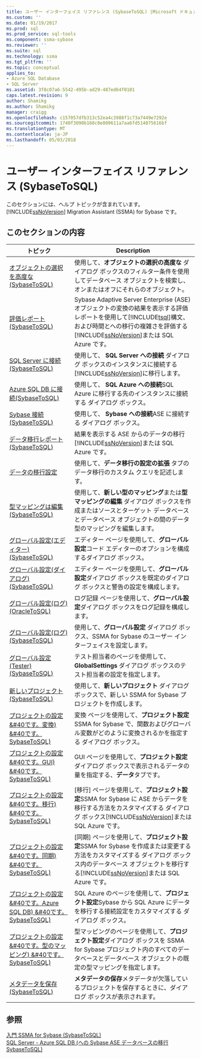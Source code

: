 ```yaml
---
title: ユーザー インターフェイス リファレンス (SybaseToSQL) |Microsoft ドキュメント
ms.custom: ''
ms.date: 01/19/2017
ms.prod: sql
ms.prod_service: sql-tools
ms.component: ssma-sybase
ms.reviewer: ''
ms.suite: sql
ms.technology: ssma
ms.tgt_pltfrm: ''
ms.topic: conceptual
applies_to:
- Azure SQL Database
- SQL Server
ms.assetid: 3f8c07a6-5542-495b-ad29-487ed64f0101
caps.latest.revision: 9
author: Shamikg
ms.author: Shamikg
manager: craigg
ms.openlocfilehash: c157057dfb313c52ea4c3988f1c73a7449e7292e
ms.sourcegitcommit: 1740f3090b168c0e809611a7aa6fd514075616bf
ms.translationtype: MT
ms.contentlocale: ja-JP
ms.lasthandoff: 05/03/2018
---
```

# <a name="user-interface-reference-sybasetosql"></a>ユーザー インターフェイス リファレンス (SybaseToSQL)
このセクションには、ヘルプ トピックが含まれています。 [!INCLUDE[ssNoVersion](../../includes/ssnoversion_md.md)] Migration Assistant (SSMA) for Sybase です。  
  
## <a name="in-this-section"></a>このセクションの内容  
  
|トピック|Description|  
|---------|---------------|  
|[オブジェクトの選択を高度な&#40;SybaseToSQL&#41;](../../ssma/sybase/advanced-object-selection-sybasetosql.md)|使用して、**オブジェクトの選択の高度な** ダイアログ ボックスのフィルター条件を使用してデータベース オブジェクトを検索し、オンまたはオフにそれらのオブジェクト。|  
|[評価レポート&#40;SybaseToSQL&#41;](../../ssma/sybase/assessment-report-sybasetosql.md)|Sybase Adaptive Server Enterprise (ASE) オブジェクトの変換の結果を表示する評価レポートを使用して[!INCLUDE[tsql](../../includes/tsql_md.md)]構文、および時間とへの移行の複雑さを評価する[!INCLUDE[ssNoVersion](../../includes/ssnoversion_md.md)]または SQL Azure です。|  
|[SQL Server に接続&#40;SybaseToSQL&#41;](../../ssma/sybase/connect-to-sql-server-sybasetosql.md)|使用して、 **SQL Server への接続** ダイアログ ボックスのインスタンスに接続する[!INCLUDE[ssNoVersion](../../includes/ssnoversion_md.md)]に移行します。|  
|[Azure SQL DB に接続&#40;SybaseToSQL&#41;](../../ssma/sybase/connect-to-azure-sql-db-sybasetosql.md)|使用して、 **SQL Azure への接続**SQL Azure に移行する先のインスタンスに接続する ダイアログ ボックス。|  
|[Sybase 接続&#40;SybaseToSQL&#41;](../../ssma/sybase/connect-to-sybase-sybasetosql.md)|使用して、 **Sybase への接続**ASE に接続する ダイアログ ボックス。|  
|[データ移行レポート&#40;SybaseToSQL&#41;](../../ssma/sybase/data-migration-report-sybasetosql.md)|結果を表示する ASE からのデータの移行[!INCLUDE[ssNoVersion](../../includes/ssnoversion_md.md)]または SQL Azure です。|  
|[データの移行設定](http://msdn.microsoft.com/en-us/94d7a083-2dbc-4e3d-94dd-92b7ff9d0c2d)|使用して、**データ移行の設定の拡張** タブのデータ移行のカスタム クエリを記述します。|  
|[型マッピングは編集&#40;SybaseToSQL&#41;](../../ssma/sybase/edit-type-mapping-sybasetosql.md)|使用して、**新しい型のマッピング**または**型マッピングの編集** ダイアログ ボックスを作成またはソースとターゲット データベースとデータベース オブジェクトの間のデータ型のマッピングを編集します。|  
|[グローバル設定&#40;エディター&#41; &#40;SybaseToSQL&#41;](../../ssma/sybase/global-settings-editor-sybasetosql.md)|エディター ページを使用して、**グローバル設定**コード エディターのオプションを構成するダイアログ ボックス。|  
|[グローバル設定&#40;ダイアログ&#41;  &#40;SybaseToSQL&#41;](../../ssma/sybase/global-settings-dialogs-sybasetosql.md)|エディター ページを使用して、**グローバル設定**ダイアログ ボックスを既定のダイアログ ボックスと警告の設定を構成します。|  
|[グローバル設定&#40;ログ&#41; &#40;OracleToSQL&#41;](../../ssma/oracle/global-settings-logging-oracletosql.md)|ログ記録 ページを使用して、**グローバル設定**ダイアログ ボックスをログ記録を構成します。|  
|[グローバル設定&#40;ログ&#41; &#40;SybaseToSQL&#41;](../../ssma/sybase/global-settings-logging-sybasetosql.md)|使用して、**グローバル設定** ダイアログ ボックス、SSMA for Sybase のユーザー インターフェイスを設定します。|  
|[グローバル設定&#40;Tester&#41; &#40;SybaseToSQL&#41;](../../ssma/sybase/global-settings-tester-sybasetosql.md)|テスト担当者のページを使用して、 **GlobalSettings**  ダイアログ ボックスのテスト担当者の設定を指定します。|  
|[新しいプロジェクト&#40;SybaseToSQL&#41;](../../ssma/sybase/new-project-sybasetosql.md)|使用して、**新しいプロジェクト** ダイアログ ボックスで、新しい SSMA for Sybase プロジェクトを作成します。|  
|[プロジェクトの設定 &#40です。変換&#41; &#40です。SybaseToSQL&#41;](../../ssma/sybase/project-settings-conversion-sybasetosql.md)|変換 ページを使用して、**プロジェクト設定**SSMA for Sybase で、関数およびグローバル変数がどのように変換されるかを指定する ダイアログ ボックス。|  
|[プロジェクトの設定 &#40です。GUI&#41; &#40です。SybaseToSQL&#41;](../../ssma/sybase/project-settings-gui-sybasetosql.md)|GUI ページを使用して、**プロジェクト設定** ダイアログ ボックスで表示されるデータの量を指定する、**データ**タブです。|  
|[プロジェクトの設定 &#40です。移行&#41; &#40です。SybaseToSQL&#41;](../../ssma/sybase/project-settings-migration-sybasetosql.md)|[移行] ページを使用して、**プロジェクト設定**SSMA for Sybase に ASE からデータを移行する方法をカスタマイズする ダイアログ ボックス[!INCLUDE[ssNoVersion](../../includes/ssnoversion_md.md)]または SQL Azure です。|  
|[プロジェクトの設定 &#40です。同期&#41; &#40です。SybaseToSQL&#41;](../../ssma/sybase/project-settings-synchronization-sybasetosql.md)|[同期] ページを使用して、**プロジェクト設定**SSMA for Sybase を作成または変更する方法をカスタマイズする ダイアログ ボックス内のデータベース オブジェクトを移行する[!INCLUDE[ssNoVersion](../../includes/ssnoversion_md.md)]または SQL Azure です。|  
|[プロジェクトの設定 &#40です。Azure SQL DB&#41; &#40です。SybaseToSQL&#41;](../../ssma/sybase/project-settings-azure-sql-db-sybasetosql.md)|SQL Azure のページを使用して、**プロジェクト設定**Sybase から SQL Azure にデータを移行する接続設定をカスタマイズする ダイアログ ボックス。|  
|[プロジェクトの設定 &#40です。型のマッピング&#41; &#40です。SybaseToSQL&#41;](../../ssma/sybase/project-settings-type-mapping-sybasetosql.md)|型マッピングのページを使用して、**プロジェクト設定**ダイアログ ボックスを SSMA for Sybase プロジェクト内のすべてのデータベースとデータベース オブジェクトの既定の型マッピングを指定します。|  
|[メタデータを保存&#40;SybaseToSQL&#41;](../../ssma/sybase/save-metadata-sybasetosql.md)|**メタデータの保存**メタデータが欠落しているプロジェクトを保存するときに、ダイアログ ボックスが表示されます。|  
  
## <a name="see-also"></a>参照  
[入門 SSMA for Sybase &#40;SybaseToSQL&#41;](../../ssma/sybase/getting-started-with-ssma-for-sybase-sybasetosql.md)  
[SQL Server - Azure SQL DB &#40;への Sybase ASE データベースの移行SybaseToSQL&#41;](../../ssma/sybase/migrating-sybase-ase-databases-to-sql-server-azure-sql-db-sybasetosql.md)  
  
